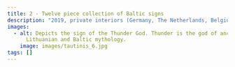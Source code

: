 ```yaml
---
title: 2 - Twelve piece collection of Baltic signs
description: "2019, private interiors (Germany, The Netherlands, Belgium, USA), 20x20 cm "
images:
  - alt: Depicts the sign of the Thunder God. Thunder is the god of ancient
      Lithuanian and Baltic mythology.
    image: images/tautinis_6.jpg
tags: []
---
```

